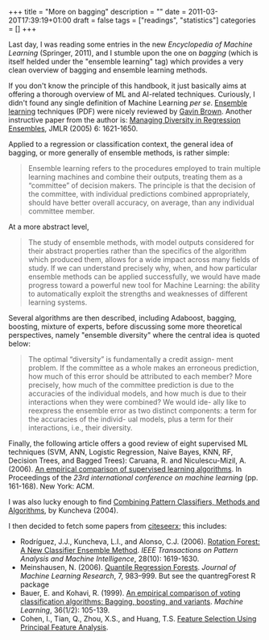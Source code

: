 +++
title = "More on bagging"
description = ""
date = 2011-03-20T17:39:19+01:00
draft = false
tags = ["readings", "statistics"]
categories = []
+++

Last day, I was reading some entries in the new *Encyclopedia of Machine Learning* (Springer, 2011), and I stumble upon the one on *bagging* (which is itself helded under the "ensemble learning" tag) which provides a very clean overview of bagging and ensemble learning methods.

If you don't know the principle of this handbook, it just basically aims at offering a thorough overview of ML and AI-related techniques. Curiously, I didn't found any single definition of Machine Learning *per se*. <i class="fa fa-file-pdf-o fa-1x"></i> [Ensemble learning](http://www.cs.man.ac.uk/~gbrown/research/brown10ensemblelearning.pdf) techniques (PDF) were nicely reviewed by [Gavin Brown](http://www.cs.man.ac.uk/~gbrown/). Another instructive paper from the author is: <i class="fa fa-file-pdf-o fa-1x"></i> [Managing Diversity in Regression Ensembles](http://jmlr.csail.mit.edu/papers/volume6/brown05a/brown05a.pdf), JMLR (2005) 6: 1621-1650.

Applied to a regression or classification context, the general idea of bagging, or more generally of ensemble methods, is rather simple:

> Ensemble learning refers to the procedures employed to train multiple learning machines and combine their outputs, treating them as a “committee” of decision makers. The principle is that the decision of the committee, with individual predictions combined appropriately, should have better overall accuracy, on average, than any individual committee member. 

At a more abstract level,

> The study of ensemble methods, with model outputs considered for their abstract properties rather than the specifics of the algorithm which produced them, allows for a wide impact across many fields of study. If we can understand precisely why, when, and how particular ensemble methods can be applied successfully, we would have made progress toward a powerful new tool for Machine Learning: the ability to automatically exploit the strengths and weaknesses of different learning systems.

Several algorithms are then described, including Adaboost, bagging, boosting, mixture of experts, before discussing some more theoretical perspectives, namely "ensemble diversity" where the central idea is quoted below:

> The optimal “diversity” is fundamentally a credit assign- ment problem. If the committee as a whole makes an erroneous prediction, how much of this error should be attributed to each member? More precisely, how much of the committee prediction is due to the accuracies of the individual models, and how much is due to their interactions when they were combined? We would ide- ally like to reexpress the ensemble error as two distinct components: a term for the accuracies of the individ- ual models, plus a term for their interactions, i.e., their diversity.

Finally, the following article offers a good review of eight supervised ML techniques (SVM, ANN, Logistic Regression, Naive Bayes, KNN, RF, Decision Trees, and Bagged Trees):
Caruana, R. and Niculescu-Mizil, A. (2006). <i class="fa fa-file-pdf-o fa-1x"></i> [An empirical comparison of supervised learning algorithms](http://www.cs.cornell.edu/~caruana/ctp/ct.papers/caruana.icml06.pdf). In Proceedings of the *23rd international conference on machine learning* (pp. 161-168). New York: ACM.


I was also lucky enough to find <i class="fa fa-file-pdf-o fa-1x"></i> [Combining Pattern Classifiers, Methods and Algorithms](http://goo.gl/whCku), by Kuncheva (2004). 

I then decided to fetch some papers from [citeseerx](http://citeseerx.ist.psu.edu/); this includes:

- Rodríguez, J.J., Kuncheva, L.I., and Alonso, C.J. (2006). [Rotation Forest: A New Classifier Ensemble Method](http://citeseerx.ist.psu.edu/viewdoc/summary?doi=10.1.1.156.8277). *IEEE Transactions on Pattern Analysis and Machine Intelligence*, 28(10): 1619-1630.
- Meinshausen, N. (2006). [Quantile Regression Forests](http://citeseerx.ist.psu.edu/viewdoc/summary?doi=10.1.1.61.6174). *Journal of Machine Learning Research*, 7, 983–999. But see the quantregForest R package
- Bauer, E. and Kohavi, R. (1999). [An empirical comparison of voting classification algorithms: Bagging, boosting, and variants](http://citeseerx.ist.psu.edu/viewdoc/summary?doi=10.1.1.33.353). *Machine Learning*, 36(1/2): 105-139. 
- Cohen, I., Tian, Q., Zhou, X.S., and Huang, T.S. [Feature Selection Using Principal Feature Analysis](http://citeseerx.ist.psu.edu/viewdoc/summary?doi=10.1.1.20.974).
